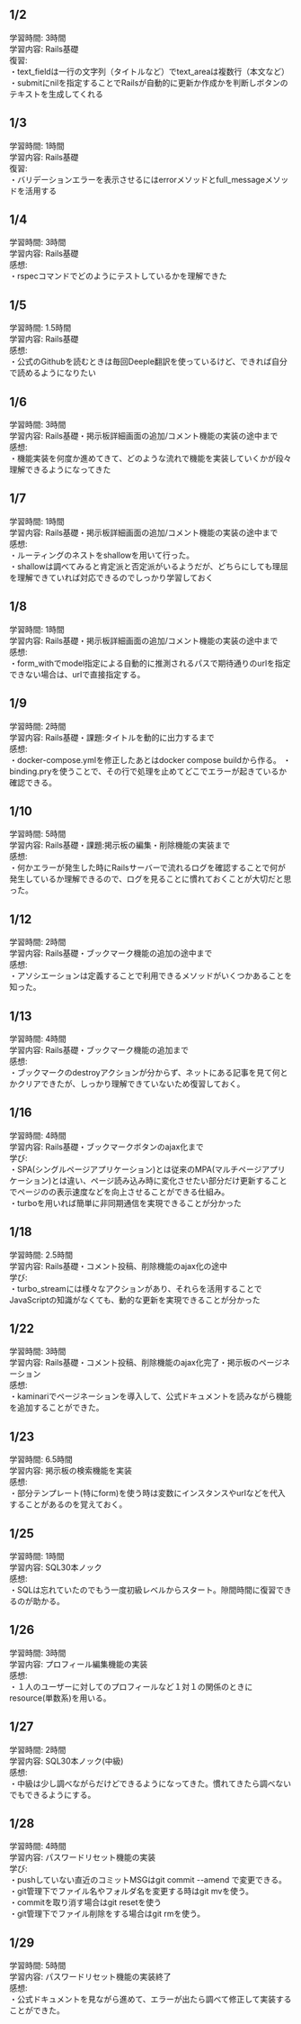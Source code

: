 ## 1/2  
学習時間: 3時間  
学習内容: Rails基礎  
復習:  
・text_fieldは一行の文字列（タイトルなど）でtext_areaは複数行（本文など）  
・submitにnilを指定することでRailsが自動的に更新か作成かを判断しボタンのテキストを生成してくれる  

## 1/3  
学習時間: 1時間  
学習内容: Rails基礎  
復習:  
・バリデーションエラーを表示させるにはerrorメソッドとfull_messageメソッドを活用する  

## 1/4  
学習時間: 3時間  
学習内容: Rails基礎  
感想:  
・rspecコマンドでどのようにテストしているかを理解できた  

## 1/5  
学習時間: 1.5時間  
学習内容: Rails基礎  
感想:  
・公式のGithubを読むときは毎回Deeple翻訳を使っているけど、できれば自分で読めるようになりたい  

## 1/6  
学習時間: 3時間  
学習内容: Rails基礎・掲示板詳細画面の追加/コメント機能の実装の途中まで  
感想:  
・機能実装を何度か進めてきて、どのような流れで機能を実装していくかが段々理解できるようになってきた  

## 1/7  
学習時間: 1時間  
学習内容: Rails基礎・掲示板詳細画面の追加/コメント機能の実装の途中まで  
感想:  
・ルーティングのネストをshallowを用いて行った。  
・shallowは調べてみると肯定派と否定派がいるようだが、どちらにしても理屈を理解できていれば対応できるのでしっかり学習しておく  

## 1/8  
学習時間: 1時間  
学習内容: Rails基礎・掲示板詳細画面の追加/コメント機能の実装の途中まで  
感想:  
・form_withでmodel指定による自動的に推測されるパスで期待通りのurlを指定できない場合は、urlで直接指定する。  

## 1/9  
学習時間: 2時間  
学習内容: Rails基礎・課題:タイトルを動的に出力するまで  
感想:  
・docker-compose.ymlを修正したあとはdocker compose buildから作る。
・binding.pryを使うことで、その行で処理を止めてどこでエラーが起きているか確認できる。

## 1/10  
学習時間: 5時間  
学習内容: Rails基礎・課題:掲示板の編集・削除機能の実装まで  
感想:  
・何かエラーが発生した時にRailsサーバーで流れるログを確認することで何が発生しているか理解できるので、ログを見ることに慣れておくことが大切だと思った。  

## 1/12  
学習時間: 2時間  
学習内容: Rails基礎・ブックマーク機能の追加の途中まで  
感想:  
・アソシエーションは定義することで利用できるメソッドがいくつかあることを知った。  

## 1/13  
学習時間: 4時間  
学習内容: Rails基礎・ブックマーク機能の追加まで  
感想:  
・ブックマークのdestroyアクションが分からず、ネットにある記事を見て何とかクリアできたが、しっかり理解できていないため復習しておく。  

## 1/16  
学習時間: 4時間  
学習内容: Rails基礎・ブックマークボタンのajax化まで  
学び:  
・SPA(シングルページアプリケーション)とは従来のMPA(マルチページアプリケーション)とは違い、ページ読み込み時に変化させたい部分だけ更新することでページのの表示速度などを向上させることができる仕組み。  
・turboを用いれば簡単に非同期通信を実現できることが分かった  

## 1/18  
学習時間: 2.5時間  
学習内容: Rails基礎・コメント投稿、削除機能のajax化の途中  
学び:  
・turbo_streamには様々なアクションがあり、それらを活用することでJavaScriptの知識がなくても、動的な更新を実現できることが分かった  

## 1/22  
学習時間: 3時間  
学習内容: Rails基礎・コメント投稿、削除機能のajax化完了・掲示板のページネーション  
感想:  
・kaminariでページネーションを導入して、公式ドキュメントを読みながら機能を追加することができた。  

## 1/23  
学習時間: 6.5時間  
学習内容: 掲示板の検索機能を実装  
感想:  
・部分テンプレート(特にform)を使う時は変数にインスタンスやurlなどを代入することがあるのを覚えておく。  

## 1/25  
学習時間: 1時間  
学習内容: SQL30本ノック  
感想:  
・SQLは忘れていたのでもう一度初級レベルからスタート。隙間時間に復習できるのが助かる。  

## 1/26  
学習時間: 3時間  
学習内容: プロフィール編集機能の実装  
感想:  
・１人のユーザーに対してのプロフィールなど１対１の関係のときにresource(単数系)を用いる。  

## 1/27  
学習時間: 2時間  
学習内容: SQL30本ノック(中級)  
感想:  
・中級は少し調べながらだけどできるようになってきた。慣れてきたら調べないでもできるようにする。  

## 1/28  
学習時間: 4時間  
学習内容: パスワードリセット機能の実装  
学び:  
・pushしていない直近のコミットMSGはgit commit --amend で変更できる。  
・git管理下でファイル名やフォルダ名を変更する時はgit mvを使う。  
・commitを取り消す場合はgit resetを使う  
・git管理下でファイル削除をする場合はgit rmを使う。  

## 1/29  
学習時間: 5時間  
学習内容: パスワードリセット機能の実装終了  
感想:  
・公式ドキュメントを見ながら進めて、エラーが出たら調べて修正して実装することができた。  
